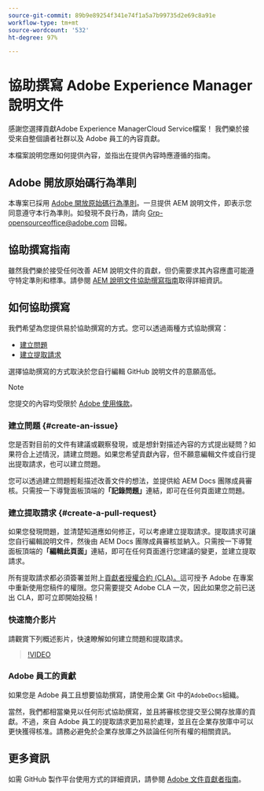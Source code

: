 ```yaml
---
source-git-commit: 89b9e89254f341e74f1a5a7b99735d2e69c8a91e
workflow-type: tm+mt
source-wordcount: '532'
ht-degree: 97%

---
```

# 協助撰寫 Adobe Experience Manager 說明文件

感謝您選擇貢獻Adobe Experience ManagerCloud Service檔案！ 我們樂於接受來自整個讀者社群以及 Adobe 員工的內容貢獻。

本檔案說明您應如何提供內容，並指出在提供內容時應遵循的指南。

## Adobe 開放原始碼行為準則

本專案已採用 [Adobe 開放原始碼行為準則](code-of-conduct.md)。一旦提供 AEM 說明文件，即表示您同意遵守本行為準則。如發現不良行為，請向 [Grp-opensourceoffice@adobe.com](mailto:Grp-opensourceoffice@adobe.com) 回報。

## 協助撰寫指南

雖然我們樂於接受任何改善 AEM 說明文件的貢獻，但仍需要求其內容應盡可能遵守特定準則和標準。請參閱 [AEM 說明文件協助撰寫指南](guidelines.md)取得詳細資訊。

## 如何協助撰寫

我們希望為您提供易於協助撰寫的方式。您可以透過兩種方式協助撰寫：

* [建立問題](#create-an-issue)
* [建立提取請求](#create-a-pull-request)

選擇協助撰寫的方式取決於您自行編輯 GitHub 說明文件的意願高低。

>[!NOTE]
>
>您提交的內容均受限於 [Adobe 使用條款](https://www.adobe.com/tw/legal/terms.html)。

### 建立問題 {#create-an-issue}

您是否對目前的文件有建議或觀察發現，或是想針對描述內容的方式提出疑問？如果符合上述情況，請建立問題。如果您希望貢獻內容，但不願意編輯文件或自行提出提取請求，也可以建立問題。

您可以透過建立問題輕鬆描述改善文件的想法，並提供給 AEM Docs 團隊成員審核。只需按一下導覽面板頂端的&#x200B;**「記錄問題」**&#x200B;連結，即可在任何頁面建立問題。

### 建立提取請求 {#create-a-pull-request}

如果您發現問題，並清楚知道應如何修正，可以考慮建立提取請求。提取請求可讓您自行編輯說明文件，然後由 AEM Docs 團隊成員審核並納入。只需按一下導覽面板頂端的&#x200B;**「編輯此頁面」**&#x200B;連結，即可在任何頁面進行您建議的變更，並建立提取請求。

所有提取請求都必須簽署並附上[貢獻者授權合約 (CLA)。](https://opensource.adobe.com/cla.html)這可授予 Adobe 在專案中重新使用您稿件的權限。您只需要提交 Adobe CLA 一次，因此如果您之前已送出 CLA，即可立即開始投稿！

### 快速簡介影片

請觀賞下列概述影片，快速瞭解如何建立問題和提取請求。

>[!VIDEO](https://video.tv.adobe.com/v/27069)

### Adobe 員工的貢獻

如果您是 Adobe 員工且想要協助撰寫，請使用企業 Git 中的`AdobeDocs`組織。

當然，我們都相當樂見以任何形式協助撰寫，並且將審核您提交至公開存放庫的貢獻。不過，來自 Adobe 員工的提取請求更加易於處理，並且在企業存放庫中可以更快獲得核准。請務必避免於企業存放庫之外談論任何所有權的相關資訊。

## 更多資訊

如需 GitHub 製作平台使用方式的詳細資訊，請參閱 [Adobe 文件貢獻者指南](https://experienceleague.adobe.com/docs/contributor/contributor-guide/introduction.html?lang=zh-Hant)。
